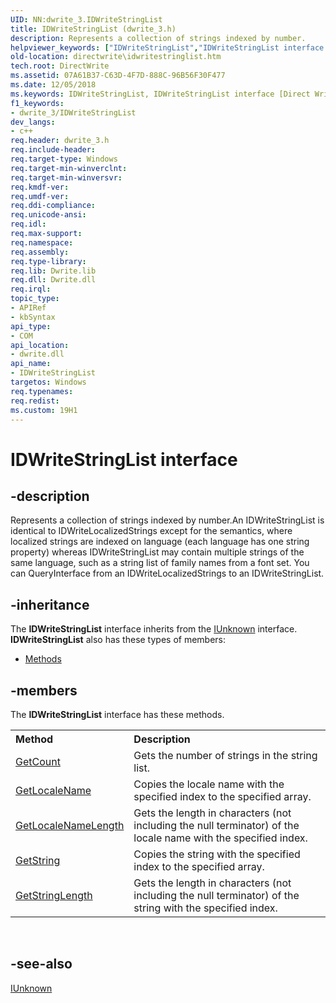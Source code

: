 ```yaml
---
UID: NN:dwrite_3.IDWriteStringList
title: IDWriteStringList (dwrite_3.h)
description: Represents a collection of strings indexed by number.
helpviewer_keywords: ["IDWriteStringList","IDWriteStringList interface [Direct Write]","IDWriteStringList interface [Direct Write]","described","directwrite.idwritestringlist","dwrite_3/IDWriteStringList"]
old-location: directwrite\idwritestringlist.htm
tech.root: DirectWrite
ms.assetid: 07A61B37-C63D-4F7D-888C-96B56F30F477
ms.date: 12/05/2018
ms.keywords: IDWriteStringList, IDWriteStringList interface [Direct Write], IDWriteStringList interface [Direct Write],described, directwrite.idwritestringlist, dwrite_3/IDWriteStringList
f1_keywords:
- dwrite_3/IDWriteStringList
dev_langs:
- c++
req.header: dwrite_3.h
req.include-header: 
req.target-type: Windows
req.target-min-winverclnt: 
req.target-min-winversvr: 
req.kmdf-ver: 
req.umdf-ver: 
req.ddi-compliance: 
req.unicode-ansi: 
req.idl: 
req.max-support: 
req.namespace: 
req.assembly: 
req.type-library: 
req.lib: Dwrite.lib
req.dll: Dwrite.dll
req.irql: 
topic_type:
- APIRef
- kbSyntax
api_type:
- COM
api_location:
- dwrite.dll
api_name:
- IDWriteStringList
targetos: Windows
req.typenames: 
req.redist: 
ms.custom: 19H1
---
```


# IDWriteStringList interface


## -description


Represents a collection of strings indexed by number.An IDWriteStringList is identical to IDWriteLocalizedStrings except for the semantics, where localized strings are indexed on language 
        (each language has one string property) whereas IDWriteStringList may contain multiple strings of the same language, such as a string list of family names from a
        font set. You can QueryInterface from an IDWriteLocalizedStrings to an IDWriteStringList.
      


## -inheritance

The <b xmlns:loc="http://microsoft.com/wdcml/l10n">IDWriteStringList</b> interface inherits from the <a href="/windows/win32/api/unknwn/nn-unknwn-iunknown">IUnknown</a> interface. <b>IDWriteStringList</b> also has these types of members:
<ul>
<li><a href="https://docs.microsoft.com/">Methods</a></li>
</ul>

## -members

The <b>IDWriteStringList</b> interface has these methods.
<table class="members" id="memberListMethods">
<tr>
<th align="left" width="37%">Method</th>
<th align="left" width="63%">Description</th>
</tr>
<tr data="declared;">
<td align="left" width="37%">
<a href="/windows/win32/api/dwrite_3/nf-dwrite_3-idwritestringlist-getcount">GetCount</a>
</td>
<td align="left" width="63%">
Gets the number of strings in the string list.

</td>
</tr>
<tr data="declared;">
<td align="left" width="37%">
<a href="/windows/win32/api/dwrite_3/nf-dwrite_3-idwritestringlist-getlocalename">GetLocaleName</a>
</td>
<td align="left" width="63%">
Copies the locale name with the specified index to the specified array.

</td>
</tr>
<tr data="declared;">
<td align="left" width="37%">
<a href="/windows/win32/api/dwrite_3/nf-dwrite_3-idwritestringlist-getlocalenamelength">GetLocaleNameLength</a>
</td>
<td align="left" width="63%">
Gets the length in characters (not including the null terminator) of the locale name with the specified index.

</td>
</tr>
<tr data="declared;">
<td align="left" width="37%">
<a href="/windows/win32/api/dwrite_3/nf-dwrite_3-idwritestringlist-getstring">GetString</a>
</td>
<td align="left" width="63%">
Copies the string with the specified index to the specified array.

</td>
</tr>
<tr data="declared;">
<td align="left" width="37%">
<a href="/windows/win32/api/dwrite_3/nf-dwrite_3-idwritestringlist-getstringlength">GetStringLength</a>
</td>
<td align="left" width="63%">
Gets the length in characters (not including the null terminator) of the string with the specified index.

</td>
</tr>
</table> 


## -see-also




<a href="/windows/win32/api/unknwn/nn-unknwn-iunknown">IUnknown</a>
 

 

